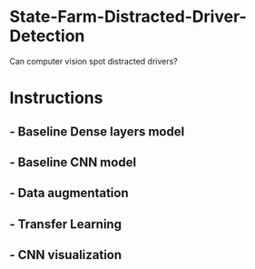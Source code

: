 # State-Farm-Distracted-Driver-Detection
Can computer vision spot distracted drivers?

# Instructions
## - Baseline Dense layers model
## - Baseline CNN model
## - Data augmentation
## - Transfer Learning
## - CNN visualization
